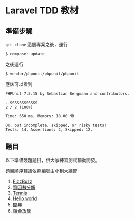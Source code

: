 # Laravel TDD 教材

## 準備步驟

`git clone` 這個專案之後，運行

`
$ composer update
`

之後運行

`
$ vendor/phpunit/phpunit/phpunit
`

應該可以看到

```
PHPUnit 7.5.15 by Sebastian Bergmann and contributors.

..SSSSSSSSSSSS                                                                  2 / 2 (100%)

Time: 650 ms, Memory: 18.00 MB

OK, but incomplete, skipped, or risky tests!
Tests: 14, Assertions: 2, Skipped: 12.
```
## 題目

以下準備幾題題目，供大家練習測試驅動開發。

題目順序建議依照編號由小到大練習

1. [FizzBuzz](docs/fizz_buzz.md)
1. [質因數分解](docs/factorization.md)
1. [Tennis](docs/tennis.md)
1. [Hello world](docs/hello_world.md)
1. [閏年](docs/leap_year.md)
1. [鑲金玫瑰](docs/gilded_rose.md)
